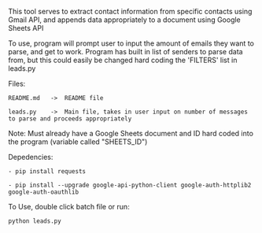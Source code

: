 This tool serves to extract contact information from specific contacts using Gmail API, and appends data appropriately to a document using Google Sheets API

To use, program will prompt user to input the amount of emails they want to parse, and get to work. Program has built in list of senders to parse data from, but this could easily be changed hard coding the 'FILTERS' list in leads.py

Files:
    
    README.md   ->  README file
    
    leads.py    ->  Main file, takes in user input on number of messages to parse and proceeds appropriately

Note: Must already have a Google Sheets document and ID hard coded into the program (variable called "SHEETS_ID")

Depedencies:

    - pip install requests
    
    - pip install --upgrade google-api-python-client google-auth-httplib2 google-auth-oauthlib

To Use, double click batch file or run:

    python leads.py
